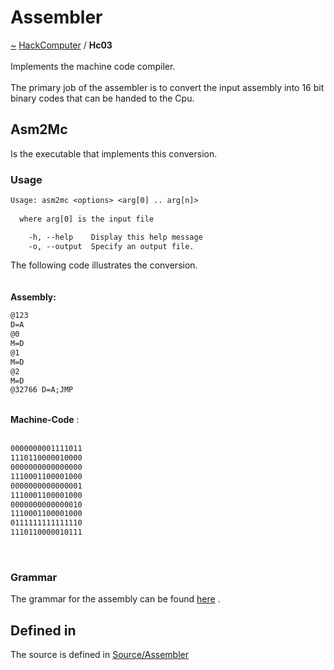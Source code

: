<a id="assembler"></a>
<h1>Assembler</h1>
<a id="a01579"></a>
<a href="https://github.com/CharlesCarley/HackComputer#~">~</a>
<a href="index.md#index">HackComputer</a>
<span class="inline-text">/</span>
<span class="bold-text"><b>Hc03</b></span>
<br/>
<br/>
<span class="inline-text">Implements the machine code compiler.</span>
<br/>
<br/>
<span class="inline-text">
 The primary job of the assembler is to convert the input assembly into 16 bit binary codes that can be handed to the Cpu.</span>
<a id="a01579_1hc03asm2mc"></a>
<a id="asm2mc"></a>
<h2>Asm2Mc</h2>
<span class="inline-text">Is the executable that implements this conversion.</span>
<a id="a01579_1hc03asm2mcusage"></a>
<a id="usage"></a>
<h3>Usage</h3>

```txt
Usage: asm2mc <options> <arg[0] .. arg[n]>
  
  where arg[0] is the input file

    -h, --help    Display this help message
    -o, --output  Specify an output file.
```
<span class="inline-text">The following code illustrates the conversion. </span>
<br/>
<br/>
<br/>
<span class="bold-text"><b>Assembly:</b></span>
<br/>

```txt
@123
D=A
@0
M=D
@1
M=D
@2
M=D
@32766 D=A;JMP
```
<br/>
<span class="bold-text"><b>Machine-Code</b></span>
<span class="inline-text">:</span>
<br/>
<br/>

```txt
0000000001111011
1110110000010000
0000000000000000
1110001100001000
0000000000000001
1110001100001000
0000000000000010
1110001100001000
0111111111111110
1110110000010111
```
<br/>
<a id="a01579_1hc03asmgrammar"></a>
<a id="grammar"></a>
<h3>Grammar</h3>
<span class="inline-text">The grammar for the assembly can be found </span>
<a href="../../Source/Assembler/ASM.grm#here">here</a>
<span class="inline-text">.</span>
<br/>
<a id="a01579_1hc03defined"></a>
<a id="defined-in"></a>
<h2>Defined in</h2>
<span class="inline-text">The source is defined in </span>
<a href="../../Source/Assembler#source-assembler">Source/Assembler</a>
<br/>
</div>
</div>
</body>
</html>
